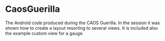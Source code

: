 CaosGuerilla
============

The Android code produced during the CAOS Guerilla.
In the session it was shown how to create a layout resorting to several views.
It is included also the example custom view for a gauge.
